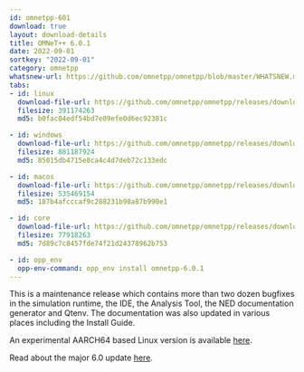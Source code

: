 ```yaml
---
id: omnetpp-601
download: true
layout: download-details
title: OMNeT++ 6.0.1
date: 2022-09-01
sortkey: "2022-09-01"
category: omnetpp
whatsnew-url: https://github.com/omnetpp/omnetpp/blob/master/WHATSNEW.md#omnet-601-september-2022
tabs:
- id: linux
  download-file-url: https://github.com/omnetpp/omnetpp/releases/download/omnetpp-6.0.1/omnetpp-6.0.1-linux-x86_64.tgz
  filesize: 391174263
  md5: b0fac04edf54bd7e09efe0d6ec92381c

- id: windows
  download-file-url: https://github.com/omnetpp/omnetpp/releases/download/omnetpp-6.0.1/omnetpp-6.0.1-windows-x86_64.zip
  filesize: 881187924
  md5: 85015db4715e8ca4c4d7deb72c133edc

- id: macos
  download-file-url: https://github.com/omnetpp/omnetpp/releases/download/omnetpp-6.0.1/omnetpp-6.0.1-macos-x86_64.tgz
  filesize: 535469154
  md5: 187b4afcccaf9c288231b98a87b990e1

- id: core
  download-file-url: https://github.com/omnetpp/omnetpp/releases/download/omnetpp-6.0.1/omnetpp-6.0.1-core.tgz
  filesize: 77918263
  md5: 7d89c7c8457fde74f21d24378962b753

- id: opp_env
  opp-env-command: opp_env install omnetpp-6.0.1
---
```


This is a maintenance release which contains more than two dozen bugfixes in
the simulation runtime, the IDE, the Analysis Tool, the NED documentation generator
and Qtenv. The documentation was also updated in various places including the Install Guide.

An experimental AARCH64 based Linux version is available
[here](https://github.com/omnetpp/omnetpp/releases/download/omnetpp-6.0.1/omnetpp-6.0.1-linux-aarch64.tgz).

Read about the major 6.0 update [here](https://github.com/omnetpp/omnetpp/releases/tag/omnetpp-6.0).
